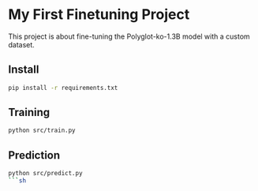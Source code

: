 # My First Finetuning Project

This project is about fine-tuning the Polyglot-ko-1.3B model with a custom dataset.

## Install

```sh
pip install -r requirements.txt
```

## Training

```sh
python src/train.py
```

## Prediction

```sh
python src/predict.py
```sh